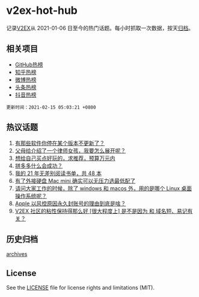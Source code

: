 # v2ex-hot-hub

 记录[V2EX](https://www.v2ex.com/)从 2021-01-06 日至今的热门话题。每小时抓取一次数据，按天[归档](archives)。
 
 ## 相关项目

- [GitHub热榜](https://github.com/lonnyzhang423/github-hot-hub)
- [知乎热榜](https://github.com/lonnyzhang423/zhihu-hot-hub)
- [微博热榜](https://github.com/lonnyzhang423/weibo-hot-hub)
- [头条热榜](https://github.com/lonnyzhang423/toutiao-hot-hub)
- [抖音热榜](https://github.com/lonnyzhang423/douyin-hot-hub)


 `更新时间：2021-02-15 05:03:21 +0800`

## 热议话题

1. [有那些软件你停在某个版本不更新了？](https://www.v2ex.com/t/753273)
1. [父母给介绍了一个律师女孩，我要怎么展开呢？](https://www.v2ex.com/t/753263)
1. [想给自己买点好玩的，求推荐，预算万元内](https://www.v2ex.com/t/753313)
1. [拼多多什么会成功？](https://www.v2ex.com/t/753323)
1. [我的 21 年无差别阅读书单，共 48 本](https://www.v2ex.com/t/753268)
1. [有了外接硬盘 Mac mini 确实可以无压力选最低配了](https://www.v2ex.com/t/753250)
1. [请问大家工作的时候，除了 windows 和 macos 外，用的是哪个 Linux 桌面操作系统呢？](https://www.v2ex.com/t/753283)
1. [Apple 以风控原因永久封账号的理由到底是啥？](https://www.v2ex.com/t/753265)
1. [V2EX 社区的粘性保持得那么好 [很大程度上] 是不是因为 和 域名短、易记有关？](https://www.v2ex.com/t/753340)

## 历史归档

[archives](archives)

## License

See the [LICENSE](LICENSE) file for license rights and limitations (MIT).
